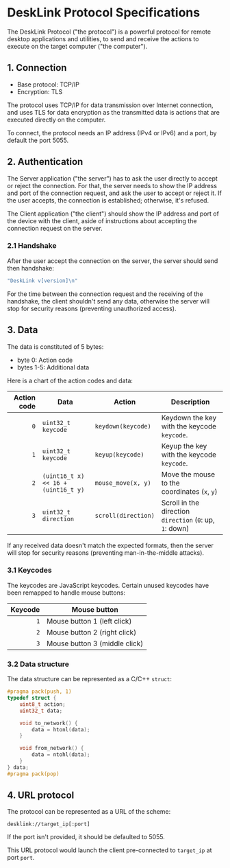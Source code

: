 # DeskLink Protocol Specifications

The DeskLink Protocol ("the protocol") is a powerful protocol for remote desktop applications and utilities, to send
and receive the actions to execute on the target computer ("the computer").

## 1. Connection

- Base protocol: TCP/IP
- Encryption: TLS

The protocol uses TCP/IP for data transmission over Internet connection, and uses TLS for data encryption as the
transmitted data is actions that are executed directly on the computer.

To connect, the protocol needs an IP address (IPv4 or IPv6) and a port, by default the port 5055.

## 2. Authentication

The Server application ("the server") has to ask the user directly to accept or reject the connection. For that, the
server needs to show the IP address and port of the connection request, and ask the user to accept or reject it.  If
the user accepts, the connection is established; otherwise, it's refused.

The Client application ("the client") should show the IP address and port of the device with the client, aside of
instructions about accepting the connection request on the server.

### 2.1 Handshake

After the user accept the connection on the server, the server should send then handshake:

```c++
"DeskLink v[version]\n"
```

For the time between the connection request and the receiving of the handshake, the client shouldn't send any data,
otherwise the server will stop for security reasons (preventing unauthorized access).

## 3. Data

The data is constituted of 5 bytes:

- byte 0: Action code
- bytes 1-5: Additional data

Here is a chart of the action codes and data:

| Action code | Data                                | Action              | Description                                              |
|------------:|-------------------------------------|---------------------|----------------------------------------------------------|
|         `0` | `uint32_t keycode`                  | `keydown(keycode)`  | Keydown the key with the keycode `keycode`.              |
|         `1` | `uint32_t keycode`                  | `keyup(keycode)`    | Keyup the key with the keycode `keycode`.                |
|         `2` | `(uint16_t x) << 16 + (uint16_t y)` | `mouse_move(x, y)`  | Move the mouse to the coordinates (`x`, `y`)             |
|         `3` | `uint32_t direction`                | `scroll(direction)` | Scroll in the direction `direction` (`0`: up, `1`: down) |

If any received data doesn't match the expected formats, then the server will stop for security reasons
(preventing man-in-the-middle attacks).

### 3.1 Keycodes

The keycodes are JavaScript keycodes. Certain unused keycodes have been remapped to handle mouse buttons:

| Keycode | Mouse button                  |
|--------:|-------------------------------|
|     `1` | Mouse button 1 (left click)   |
|     `2` | Mouse button 2 (right click)  |
|     `3` | Mouse button 3 (middle click) |

### 3.2 Data structure

The data structure can be represented as a C/C++ `struct`:

```c++
#pragma pack(push, 1)
typedef struct {
	uint8_t action;
	uint32_t data;

	void to_network() {
		data = htonl(data);
	}

	void from_network() {
		data = ntohl(data);
	}
} data;
#pragma pack(pop)
```

## 4. URL protocol

The protocol can be represented as a URL of the scheme:

```
desklink://target_ip[:port]
```

If the port isn't provided, it should be defaulted to 5055.

This URL protocol would launch the client pre-connected to `target_ip` at port `port`.
